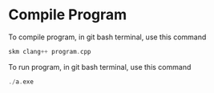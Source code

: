 # Compile Program
To compile program, in git bash terminal, use this command
```cpp
skm clang++ program.cpp
```
To run program, in git bash terminal, use this command
```cpp
./a.exe
```
